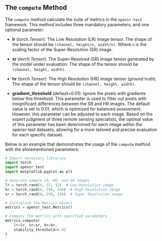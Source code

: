 #

## The `compute` Method

The `compute` method calculate the suite of metrics in the `opensr-test` framework. This method includes three mandatory parameters, and one optional parameter:

- **lr** (*torch.Tensor*): The Low Resolution (LR) image tensor. The shape of the tensor should be `(channel, height/n, width/n)`. Where `n` is the scaling factor of the Super-Resolution (SR) image.

- **sr** (*torch.Tensor*): The Super-Resolved (SR) image tensor generated by the model under evaluation. The shape of the tensor should be `(channel, height, width)`.

- **hr** (*torch.Tensor*): The High Resolution (HR) image tensor (ground truth). The shape of the tensor should be `(channel, height, width)`.

- **gradient_threshold** (default=0.01): Ignore the pixels with gradients below this threshold. This parameter is used to filter out pixels with insignificant differences between the SR and HR images. The default value is set to 0.01, which is optimized for balanced assessment. However, this parameter can be adjusted to each image. Based on the expert judgment of three remote sensing specialists, the optimal value of this parameter has been determined for each image within the opensr-test datasets, allowing for a more tailored and precise evaluation for each specific dataset.


Below is an example that demonstrates the usage of the `compute` method with the aforementioned parameters:

```python
# Import necessary libraries
import torch
import opensr_test
import matplotlib.pyplot as plt

# Generate sample LR, HR, and SR images
lr = torch.rand(4, 32, 32)  # Low Resolution image
hr = torch.rand(4, 256, 256)  # High Resolution image
sr = torch.rand(4, 256, 256)  # Super Resolution image

# Initialize the Metrics object
metrics = opensr_test.Metrics()

# Compute the metrics with specified parameters
metrics.compute( 
    lr=lr, sr=sr, hr=hr,
    stability_threshold=0.03
)
```
